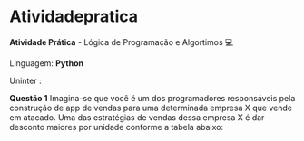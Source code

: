 # Atividadepratica

<b>Atividade Prática</b> - Lógica de Programação e Algortimos 💻

Linguagem: <b>Python</b>

Uninter :


<b>Questão 1</b>
Imagina-se que você é um dos programadores responsáveis pela construção de app de vendas para uma determinada empresa X que vende em atacado. Uma das estratégias de vendas dessa empresa X é dar desconto maiores por unidade conforme a tabela abaixo:
